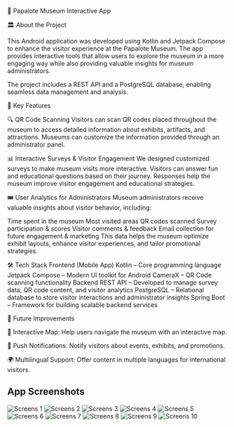 📱 Papalote Museum Interactive App

🏛️ About the Project


This Android application was developed using Kotlin and Jetpack Compose to enhance the visitor experience at the Papalote Museum. The app provides interactive tools that allow users to explore the museum in a more engaging way while also providing valuable insights for museum administrators.

The project includes a REST API and a PostgreSQL database, enabling seamless data management and analysis.

🎯 Key Features


🔍 QR Code Scanning
Visitors can scan QR codes placed throughout the museum to access detailed information about exhibits, artifacts, and attractions.
Museums can customize the information provided through an administrator panel.


📊 Interactive Surveys & Visitor Engagement
We designed customized surveys to make museum visits more interactive.
Visitors can answer fun and educational questions based on their journey.
Responses help the museum improve visitor engagement and educational strategies.


🎟️ User Analytics for Administrators
Museum administrators receive valuable insights about visitor behavior, including:

Time spent in the museum
Most visited areas
QR codes scanned
Survey participation & scores
Visitor comments & feedback
Email collection for future engagement & marketing
This data helps the museum optimize exhibit layouts, enhance visitor experiences, and tailor promotional strategies.


🛠️ Tech Stack
Frontend (Mobile App)
Kotlin – Core programming language
Jetpack Compose – Modern UI toolkit for Android
CameraX – QR Code scanning functionality
Backend
REST API – Developed to manage survey data, QR code content, and visitor analytics
PostgreSQL – Relational database to store visitor interactions and administrator insights
Spring Boot – Framework for building scalable backend services


🚀 Future Improvements


📍 Interactive Map: Help users navigate the museum with an interactive map.


🔔 Push Notifications: Notify visitors about events, exhibits, and promotions.


🌍 Multilingual Support: Offer content in multiple languages for international visitors.

## App Screenshots

![Screens 1](images/InicioScreen.png)
![Screens 2](images/LoginScreen.png)
![Screens 3](images/SignUpScreen.png)
![Screens 4](images/MainScreen.png)
![Screens 5](images/ZoneScreen.png)
![Screens 6](images/QRLectureScreen.png)
![Screens 7](images/QRVerificationScreen.png)
![Screens 8](images/QuestionsScreen.png)
![Screens 9](images/ReviewScreen.png)
![Screens 10](images/MapaScreen.png)

